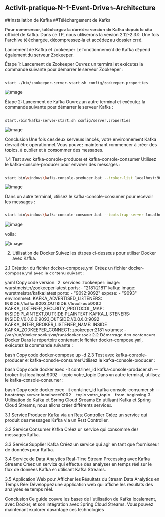 ## Activit-pratique-N-1-Event-Driven-Architecture
##Installation de Kafka
##Téléchargement de Kafka

Pour commencer, téléchargez la dernière version de Kafka depuis le site officiel de Kafka. Dans ce TP, nous utiliserons la version 2.12-2.3.0. Une fois l'archive téléchargée, décompressez-la et accédez au dossier créé.

Lancement de Kafka et Zookeeper
Le fonctionnement de Kafka dépend également du serveur Zookeeper.

Étape 1: Lancement de Zookeeper
Ouvrez un terminal et exécutez la commande suivante pour démarrer le serveur Zookeeper :

```bash

start ./bin/zookeeper-server-start.sh config/zookeeper.properties
```

![image](https://github.com/Userkaoutar/Activit-pratique-N-1-Event-Driven-Architecture/assets/101696114/76c73be1-d1dd-4a58-bf00-8aed66b6c3cc)


Étape 2: Lancement de Kafka
Ouvrez un autre terminal et exécutez la commande suivante pour démarrer le serveur Kafka :

```bash

start./bin/kafka-server-start.sh config/server.properties
```

![image](https://github.com/Userkaoutar/Activit-pratique-N-1-Event-Driven-Architecture/assets/101696114/b1b3468e-fead-4e08-832c-974fac804776)

Conclusion
Une fois ces deux serveurs lancés, votre environnement Kafka devrait être opérationnel. Vous pouvez maintenant commencer à créer des topics, à publier et à consommer des messages. 

1.4 Test avec kafka-console-producer et kafka-console-consumer
Utilisez le kafka-console-producer pour envoyer des messages :

```bash

start bin\windows\kafka-console-producer.bat --broker-list localhost:9092 --topic kaoutar-topic

```

![image](https://github.com/Userkaoutar/Activit-pratique-N-1-Event-Driven-Architecture/assets/101696114/09eabd3e-39ff-483a-82a6-48289c6ba4c7)



Dans un autre terminal, utilisez le kafka-console-consumer pour recevoir les messages :

```bash

start bin\windows\kafka-console-consumer.bat --bootstrap-server localhost:9092 --topic kaoutar-topic --from-beginning


```

![image](https://github.com/Userkaoutar/Activit-pratique-N-1-Event-Driven-Architecture/assets/101696114/0542cf73-6efd-495d-9318-708393c50dc0)


voila:

![image](https://github.com/Userkaoutar/Activit-pratique-N-1-Event-Driven-Architecture/assets/101696114/227368a4-80a1-4e63-b39f-8257af5b836d)


2. Utilisation de Docker
Suivez les étapes ci-dessous pour utiliser Docker avec Kafka.

2.1 Création du fichier docker-compose.yml
Créez un fichier docker-compose.yml avec le contenu suivant :

yaml
Copy code
version: '2'
services:
  zookeeper:
    image: wurstmeister/zookeeper:latest
    ports:
     - "2181:2181"
  kafka:
    image: wurstmeister/kafka:latest
    ports:
     - "9092:9092"
    expose:
     - "9093"
    environment:
      KAFKA_ADVERTISED_LISTENERS: INSIDE://kafka:9093,OUTSIDE://localhost:9092
      KAFKA_LISTENER_SECURITY_PROTOCOL_MAP: INSIDE:PLAINTEXT,OUTSIDE:PLAINTEXT
      KAFKA_LISTENERS: INSIDE://0.0.0.0:9093,OUTSIDE://0.0.0.0:9092
      KAFKA_INTER_BROKER_LISTENER_NAME: INSIDE
      KAFKA_ZOOKEEPER_CONNECT: zookeeper:2181
    volumes:
     - /var/run/docker.sock:/var/run/docker.sock
2.2 Démarrage des conteneurs Docker
Dans le répertoire contenant le fichier docker-compose.yml, exécutez la commande suivante :

bash
Copy code
docker-compose up -d
2.3 Test avec kafka-console-producer et kafka-console-consumer
Utilisez le kafka-console-producer :

bash
Copy code
docker exec -it container_id kafka-console-producer.sh --broker-list localhost:9092 --topic votre_topic
Dans un autre terminal, utilisez le kafka-console-consumer :

bash
Copy code
docker exec -it container_id kafka-console-consumer.sh --bootstrap-server localhost:9092 --topic votre_topic --from-beginning
3. Utilisation de Kafka et Spring Cloud Streams
En utilisant Kafka et Spring Cloud Streams, nous allons créer différents services.

3.1 Service Producer Kafka via un Rest Controller
Créez un service qui produit des messages Kafka via un Rest Controller.

3.2 Service Consumer Kafka
Créez un service qui consomme des messages Kafka.

3.3 Service Supplier Kafka
Créez un service qui agit en tant que fournisseur de données pour Kafka.

3.4 Service de Data Analytics Real-Time Stream Processing avec Kafka Streams
Créez un service qui effectue des analyses en temps réel sur le flux de données Kafka en utilisant Kafka Streams.

3.5 Application Web pour Afficher les Résultats du Stream Data Analytics en Temps Réel
Développez une application web qui affiche les résultats des analyses en temps réel.

Conclusion
Ce guide couvre les bases de l'utilisation de Kafka localement, avec Docker, et son intégration avec Spring Cloud Streams. Vous pouvez maintenant explorer davantage ces technologies
